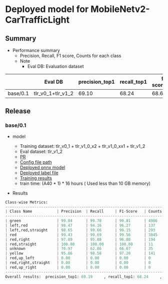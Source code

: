 # Deployed model for MobileNetv2-CarTrafficLight
## Summary

- Performance summary
  - Precision, Recall, F1 score, Counts for each class
  - Note
    - Eval DB: Evaluation dataset

|          | Eval DB           | precision_top1 | recall_top1 | f1-score_top1 | counts |
| -------- | ----------------- | -------------- | ----------- | ------------- | ------ |
| base/0.1 | tlr_v0_1+tlr_v1_2 | 69.10          | 68.24       | 68.68         | 9642   |

## Release
### base/0.1

- model
  - Training dataset: tlr_v0_1 + tlr_v1_0_x2 + tlr_v1_0_xx1 + tlr_v1_2
  - Eval dataset: tlr_v1_2
  - [PR](https://github.com/tier4/autoware-ml/pull/143)
  - [Config file path](https://drive.google.com/drive/folders/17XBZ6AcycliejDvT7nSFRINzUyGmsb2X?usp=drive_link)
  - [Deployed onnx model](https://evaluation.tier4.jp/evaluation/mlpackages/e104265c-2945-4b8a-ae68-13accc1c0af2/releases/d5ce3e03-dd72-4517-b416-7a63a84c9fd3?project_id=zWhWRzei&tab=reports)
  - [Deployed label file](https://evaluation.tier4.jp/evaluation/mlpackages/e104265c-2945-4b8a-ae68-13accc1c0af2/releases/d5ce3e03-dd72-4517-b416-7a63a84c9fd3?project_id=zWhWRzei&tab=reports)
  - [Training results](https://drive.google.com/drive/folders/17XBZ6AcycliejDvT7nSFRINzUyGmsb2X?usp=drive_link)
  - train time: (A40 * 1) * 16 hours ( Used less than 10 GB memory)

- Results

```python
Class-wise Metrics:
----------------------------------------------------------------------------
| Class Name           | Precision  | Recall     | F1-Score   | Counts     |
----------------------------------------------------------------------------
| green                | 99.84      | 99.78      | 99.81      | 4986       |
| left,red             | 98.47      | 94.16      | 96.27      | 137        |
| left,red,straight    | 98.65      | 99.66      | 99.15      | 293        |
| red                  | 99.43      | 99.69      | 99.56      | 3845       |
| red,right            | 97.89      | 95.88      | 96.88      | 194        |
| red,straight         | 100.00     | 100.00     | 100.00     | 11         |
| unknown              | 70.97      | 62.86      | 66.67      | 35         |
| yellow               | 95.86      | 98.58      | 97.20      | 141        |
| red,up_left          | 0.00       | 0.00       | 0.00       | 0          |
| red,right,straight   | 0.00       | 0.00       | 0.00       | 0          |
| red,up_right         | 0.00       | 0.00       | 0.00       | 0          |
----------------------------------------------------------------------------
Overall results:  precision_top1: 69.19     , recall_top1: 68.24     , f1-score_top1: 68.68     , support_top1: 9642.00

```
